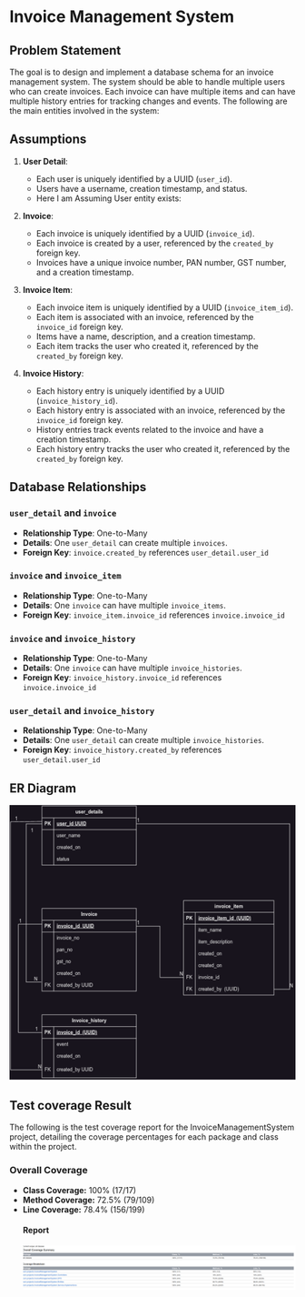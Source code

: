 # Invoice Management System 

## Problem Statement

The goal is to design and implement a database schema for an invoice management system. The system should be able to handle multiple users who can create invoices. Each invoice can have multiple items and can have multiple history entries for tracking changes and events. The following are the main entities involved in the system:

## Assumptions

1. **User Detail**:
   - Each user is uniquely identified by a UUID (`user_id`).
   - Users have a username, creation timestamp, and status.
   - Here I am Assuming User entity exists:

2. **Invoice**:
   - Each invoice is uniquely identified by a UUID (`invoice_id`).
   - Each invoice is created by a user, referenced by the `created_by` foreign key.
   - Invoices have a unique invoice number, PAN number, GST number, and a creation timestamp.

3. **Invoice Item**:
   - Each invoice item is uniquely identified by a UUID (`invoice_item_id`).
   - Each item is associated with an invoice, referenced by the `invoice_id` foreign key.
   - Items have a name, description, and a creation timestamp.
   - Each item tracks the user who created it, referenced by the `created_by` foreign key.

4. **Invoice History**:
   - Each history entry is uniquely identified by a UUID (`invoice_history_id`).
   - Each history entry is associated with an invoice, referenced by the `invoice_id` foreign key.
   - History entries track events related to the invoice and have a creation timestamp.
   - Each history entry tracks the user who created it, referenced by the `created_by` foreign key.

## Database Relationships

### `user_detail` and `invoice`
- **Relationship Type**: One-to-Many
- **Details**: One `user_detail` can create multiple `invoices`.
- **Foreign Key**: `invoice.created_by` references `user_detail.user_id`

### `invoice` and `invoice_item`
- **Relationship Type**: One-to-Many
- **Details**: One `invoice` can have multiple `invoice_items`.
- **Foreign Key**: `invoice_item.invoice_id` references `invoice.invoice_id`

### `invoice` and `invoice_history`
- **Relationship Type**: One-to-Many
- **Details**: One `invoice` can have multiple `invoice_histories`.
- **Foreign Key**: `invoice_history.invoice_id` references `invoice.invoice_id`

### `user_detail` and `invoice_history`
- **Relationship Type**: One-to-Many
- **Details**: One `user_detail` can create multiple `invoice_histories`.
- **Foreign Key**: `invoice_history.created_by` references `user_detail.user_id`

## ER Diagram
![img](https://github.com/radhe-ravi/InvoiceManagementSystem/blob/36f3f52a18ebce36c4ab33f2dd217801b6a7b47f/InvoiceManagementSystem.drawio.png)

## Test coverage Result
The following is the test coverage report for the InvoiceManagementSystem project, detailing the coverage percentages for each package and class within the project.
### Overall Coverage
- **Class Coverage:** 100% (17/17)
- **Method Coverage:** 72.5% (79/109)
- **Line Coverage:** 78.4% (156/199)
  #### Report
  ![img](testresult.png)
